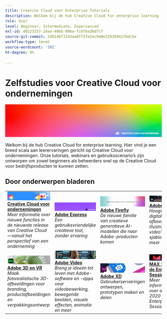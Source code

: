 ```yaml
---
title: Creative Cloud voor Enterprise Tutorials
description: Welkom bij de hub Creative Cloud for enterprise learning
role: User
level: Beginner, Intermediate, Experienced
exl-id: d0223157-24aa-486b-806a-fc6f6a36d7cf
source-git-commit: 2d9140f3143aa8ff3fe2ec940e32930441fbdc5e
workflow-type: tm+mt
source-wordcount: '201'
ht-degree: 9%

---
```


# Zelfstudies voor Creative Cloud voor ondernemingen

![Creative Cloud Hero-afbeelding](assets/hero_cce.jpg)

Welkom bij de hub Creative Cloud for enterprise learning. Hier vind je een breed scala aan leerervaringen gericht op Creative Cloud voor ondernemingen. Onze tutorials, webinars en gebruiksscenario’s zijn ontworpen om zowel beginners als beheerders snel op de Creative Cloud voor bedrijfsproducten te kunnen zetten.

## Door onderwerpen bladeren

<table style="table-layout:fixed">
<tr>
  <td>
    <a href="cce/overview-cce.md">
      <img alt="Creative Cloud voor ondernemingen" src="assets/CCEbanner.png" />
    </a>
    <div>
   <a href="cce/overview-cce.md"><strong>Creative Cloud voor ondernemingen</strong></a>
    </div>
    <em>Meer informatie over nieuwe functies in de nieuwste release van Creative Cloud—vanuit het perspectief van een onderneming</em>
    <br>
  </td>
  <td>
    <a href="express/overview-express.md">
      <img alt="Adobe Express" src="assets/Express.png" />
    </a>
    <div>
   <a href="express/overview-express.md"><strong>Adobe Express</strong></a>
    </div>
    <em>Een gebruiksvriendelijke creatieve tool, zonder ervaring</em>
    <br>
  </td>
  <td>
    <a href="firefly/overview-firefly.md">
      <img alt="Adobe Firefly" src="assets/firefly.png" />
    </a>
    <div>
   <a href="firefly/overview-firefly.md"><strong>Adobe Firefly</strong></a>
    </div>
    <em>De nieuwe familie van creatieve generatieve AI-modellen die naar Adobe-producten komen</em>
    <br>
  </td>
  <td>
    <a href="stock/overview-stock.md">
      <img alt="Adobe Stock" src="assets/Stock.jpg" />
    </a>
    <div>
   <a href="stock/overview-stock.md"><strong>Adobe Stock</strong></a>
    </div>
    <em>Hoogwaardige digitale afbeeldingen, illustraties, video's, audio, sjablonen en meer</em>
    <br>
  </td>
</tr>
  <td>
   <a href="3di/overview-3di.md">
      <img alt="Adobe 3D en VR" src="assets/Dimenio.jpg" />
    </a>
    <div>
   <a href="3di/overview-3di.md"><strong>Adobe 3D en VR</strong></a>
    </div>
    <em>Maak fotorealistische 3D-afbeeldingen voor branding, productafbeeldingen en verpakkingsontwerp</em>
    <br>
  </td>
  <td>
  <a href="dva/overview-dva.md">
      <img alt="Adobe Video" src="assets/CCEbanner-DVA.png" />
    </a>
    <div>
   <a href="dva/overview-dva.md"><strong>Adobe Video</strong></a>
    </div>
    <em>Breng je ideeën tot leven met Adobe-software en -apps voor videobewerking, bewegende beelden, visuele effecten, animatie en meer</em>
    <br>
  </td>
  <td>
    <a href="xd/overview-xd.md">
      <img alt="Adobe XD" src="assets/XD.jpg" />
    </a>
    <div>
   <a href="xd/overview-xd.md"><strong>Adobe XD</strong></a>
    </div>
    <em>Gebruikerservaringen ontwerpen, prototypen maken en delen</em>
    <br>
  </td>
  <td>
    <a href="max/overview-max.md">
      <img alt="MAX 2020 — de Enterprise Sessions" src="assets/MAX.jpg" />
    </a>
    <div>
   <a href="max/overview-max.md"><strong>MAX 2020 — de Enterprise Sessions</strong></a>
    </div>
    <em>Meer informatie over de MAX 2020 Enterprise Sessions</em>
    <br>
  </td>
</tr>
</table>

